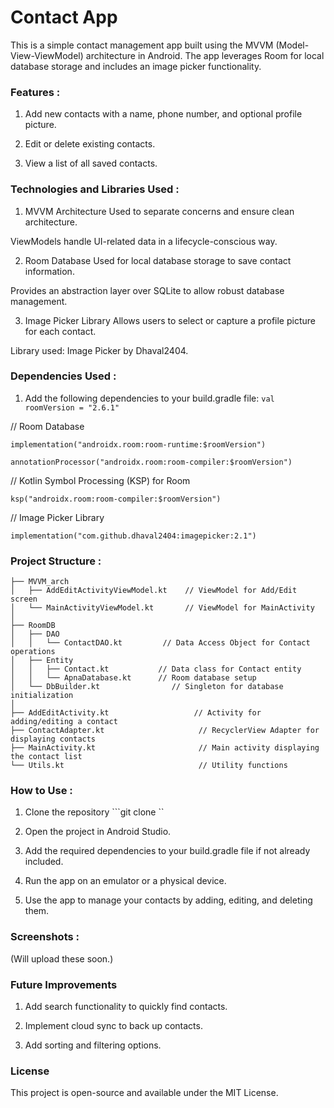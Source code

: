 # Contact App

This is a simple contact management app built using the MVVM (Model-View-ViewModel) architecture in Android. The app leverages Room for local database storage and includes an image picker functionality.

### Features :

1. Add new contacts with a name, phone number, and optional profile picture.

2. Edit or delete existing contacts.

3. View a list of all saved contacts.

### Technologies and Libraries Used :

1. MVVM Architecture
Used to separate concerns and ensure clean architecture.

ViewModels handle UI-related data in a lifecycle-conscious way.

2. Room Database
Used for local database storage to save contact information.

Provides an abstraction layer over SQLite to allow robust database management.

3. Image Picker Library
Allows users to select or capture a profile picture for each contact.

Library used: Image Picker by Dhaval2404.

### Dependencies Used :
1. Add the following dependencies to your build.gradle file:
```val roomVersion = "2.6.1"```

// Room Database

```implementation("androidx.room:room-runtime:$roomVersion")```

```annotationProcessor("androidx.room:room-compiler:$roomVersion")```

// Kotlin Symbol Processing (KSP) for Room

```ksp("androidx.room:room-compiler:$roomVersion")```

// Image Picker Library

```implementation("com.github.dhaval2404:imagepicker:2.1")```

### Project Structure :

```com.example.phoneapp
├── MVVM_arch
│   ├── AddEditActivityViewModel.kt    // ViewModel for Add/Edit screen
│   └── MainActivityViewModel.kt       // ViewModel for MainActivity
│
├── RoomDB
│   ├── DAO
│   │   └── ContactDAO.kt         // Data Access Object for Contact operations
│   ├── Entity
│   │   ├── Contact.kt           // Data class for Contact entity
│   │   └── ApnaDatabase.kt      // Room database setup
│   └── DbBuilder.kt                // Singleton for database initialization
│
├── AddEditActivity.kt                   // Activity for adding/editing a contact
├── ContactAdapter.kt                     // RecyclerView Adapter for displaying contacts
├── MainActivity.kt                       // Main activity displaying the contact list
└── Utils.kt                              // Utility functions
```
### How to Use :
1. Clone the repository
```git clone <repository-url>``

2. Open the project in Android Studio.

3. Add the required dependencies to your build.gradle file if not already included.

4. Run the app on an emulator or a physical device.

5. Use the app to manage your contacts by adding, editing, and deleting them.

### Screenshots :

(Will upload these soon.)

### Future Improvements

1. Add search functionality to quickly find contacts.

2. Implement cloud sync to back up contacts.

3. Add sorting and filtering options.

### License

This project is open-source and available under the MIT License.
